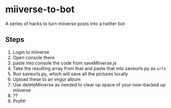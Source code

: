 # miiverse-to-bot
A series of hacks to turn miiverse posts into a twitter bot

## Steps
1. Login to miiverse
2. Open console there
3. paste into console the code from saveMiiverse.js
4. Take the resulting array from that and paste that into saveurls.py as `urls`
5. Run saveurls.py, which will save all the pictures locally
6. Upload these to an imgur album
7. Use deleteMiiverse as needed to clear up space of your now-backed up miiverse
8. ??
9. Profit!

